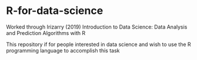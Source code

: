 # R-for-data-science
Worked through Irizarry (2019) Introduction to Data Science: Data Analysis and Prediction Algorithms with R

This repository if for people interested in data science and wish to use the R programming language to accomplish this task
